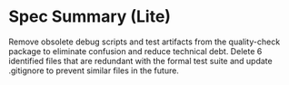 # Spec Summary (Lite)

Remove obsolete debug scripts and test artifacts from the quality-check package to eliminate confusion and reduce technical debt. Delete 6 identified files that are redundant with the formal test suite and update .gitignore to prevent similar files in the future.